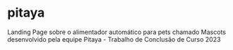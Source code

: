 # pitaya
Landing Page sobre o alimentador automático para pets chamado Mascots desenvolvido pela equipe Pitaya - Trabalho de Conclusão de Curso 2023
